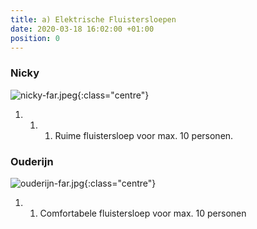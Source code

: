```yaml
---
title: a) Elektrische Fluistersloepen
date: 2020-03-18 16:02:00 +01:00
position: 0
---
```


### Nicky
![nicky-far.jpeg]({{site.baseurl}}/assets/images/boats/nicky/nicky-far.jpeg){:class="centre"}
1. 1. 1.  Ruime fluistersloep voor max. 10 personen.


### Ouderijn
![ouderijn-far.jpg]({{site.baseurl}}/assets/images/boats/ouderijn/ouderijn-far.jpg){:class="centre"}
1. 1. Comfortabele fluistersloep voor max. 10 personen
